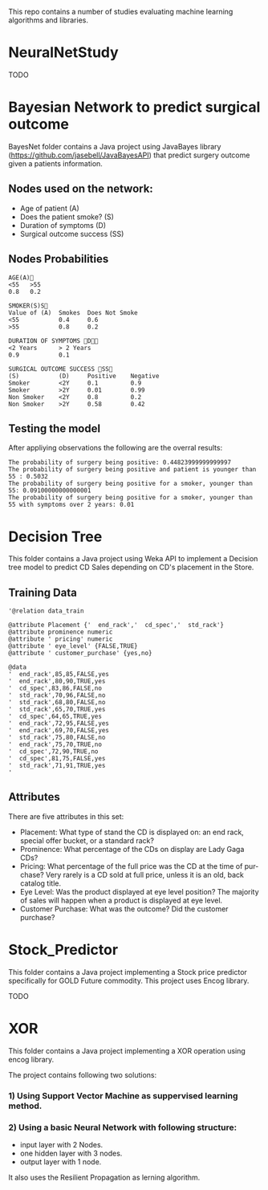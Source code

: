 
This repo contains a number of studies evaluating machine learning algorithms and libraries.

# NeuralNetStudy 

TODO

# Bayesian Network to predict surgical outcome

BayesNet folder contains a Java project using JavaBayes library (https://github.com/jasebell/JavaBayesAPI) that predict surgery outcome given a patients information.

## Nodes used on the network:

- Age of patient (A)
- Does the patient smoke? (S)
- Duration of symptoms (D)
- Surgical outcome success (SS)

## Nodes Probabilities

```
AGE(A)
<55   >55
0.8   0.2
```

```
SMOKER(S)S
Value of (A)  Smokes  Does Not Smoke
<55           0.4     0.6
>55           0.8     0.2
```

```
DURATION OF SYMPTOMS D
<2 Years      > 2 Years
0.9           0.1
```

```
SURGICAL OUTCOME SUCCESS SS
(S)           (D)     Positive    Negative
Smoker        <2Y     0.1         0.9
Smoker        >2Y     0.01        0.99
Non Smoker    <2Y     0.8         0.2
Non Smoker    >2Y     0.58        0.42
```

## Testing the model

After appliying observations the following are the overral results:

```
The probability of surgery being positive: 0.44823999999999997
The probability of surgery being positive and patient is younger than 55 : 0.5032
The probability of surgery being positive for a smoker, younger than 55: 0.09100000000000001
The probability of surgery being positive for a smoker, younger than 55 with symptoms over 2 years: 0.01
```

# Decision Tree

This folder contains a Java project using Weka API to implement a Decision tree model to predict CD Sales depending on CD's placement in the Store.

## Training Data

```
'@relation data_train

@attribute Placement {'  end_rack','  cd_spec','  std_rack'}
@attribute prominence numeric
@attribute ' pricing' numeric
@attribute ' eye_level' {FALSE,TRUE}
@attribute ' customer_purchase' {yes,no}

@data
'  end_rack',85,85,FALSE,yes
'  end_rack',80,90,TRUE,yes
'  cd_spec',83,86,FALSE,no
'  std_rack',70,96,FALSE,no
'  std_rack',68,80,FALSE,no
'  std_rack',65,70,TRUE,yes
'  cd_spec',64,65,TRUE,yes
'  end_rack',72,95,FALSE,yes
'  end_rack',69,70,FALSE,yes
'  std_rack',75,80,FALSE,no
'  end_rack',75,70,TRUE,no
'  cd_spec',72,90,TRUE,no
'  cd_spec',81,75,FALSE,yes
'  std_rack',71,91,TRUE,yes
'
```

## Attributes

There are five attributes in this set:

- Placement: What type of stand the CD is displayed on: an end rack, special offer bucket, or a standard rack?
- Prominence: What percentage of the CDs on display are Lady Gaga CDs?
- Pricing: What percentage of the full price was the CD at the time of pur- chase? Very rarely is a CD sold at full price, unless it is an old, back catalog title.
- Eye Level: Was the product displayed at eye level position? The majority of sales will happen when a product is displayed at eye level.
- Customer Purchase: What was the outcome? Did the customer purchase?

# Stock_Predictor

This folder contains a Java project implementing a Stock price predictor specifically for GOLD Future commodity. This project uses Encog library.

TODO

# XOR

This folder contains a Java project implementing a XOR operation using encog library. 

The project contains following two solutions:

### 1) Using Support Vector Machine as suppervised learning method.

### 2) Using a basic Neural Network with following structure:

  - input layer with 2 Nodes.
  - one hidden layer with 3 nodes.
  - output layer with 1 node.
  
It also uses the Resilient Propagation as lerning algorithm.
